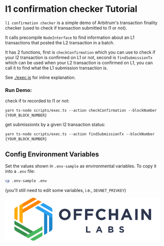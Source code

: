 # l1 confirmation checker Tutorial

`l1 confirmation checker` is a simple demo of Arbitrum's transaction finality checker (used to check if transaction submitted to l1 or not).

It calls precompile `NodeInterface` to find information about an L1 transactions that posted the L2 transaction in a batch.

It has 2 functions, first is `checkConfirmation` which you can use to check if your l2 transaction is confirmed on L1 or not, second is `findSubmissionTx` which can be used when your L2 transaction is confirmed on L1, you can call it to find what the L1 submission transaction is.

See [./exec.js](./scripts/exec.js) for inline explanation.


### Run Demo:

check if tx recorded to l1 or not:
```
yarn ts-node scripts/exec.ts --action checkConfirmation --blockNumber {YOUR_BLOCK_NUMBER}
```
get submissiontx by a given l2 transaction status:
```
yarn ts-node scripts/exec.ts --action findSubmissionTx --blockNumber {YOUR_BLOCK_NUMBER}
```

## Config Environment Variables

Set the values shown in `.env-sample` as environmental variables. To copy it into a `.env` file:

```bash
cp .env-sample .env
```

(you'll still need to edit some variables, i.e., `DEVNET_PRIVKEY`)

<p align="center"><img src="../../assets/offchain_labs_logo.png" width="600"></p>
